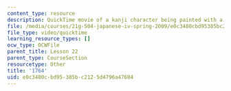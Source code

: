 ```yaml
---
content_type: resource
description: QuickTime movie of a kanji character being painted with a brush.
file: /media/courses/21g-504-japanese-iv-spring-2009/e0c3480cbd95385bc2125d4796a47684_1764.mov
file_type: video/quicktime
learning_resource_types: []
ocw_type: OCWFile
parent_title: Lesson 22
parent_type: CourseSection
resourcetype: Other
title: '1764'
uid: e0c3480c-bd95-385b-c212-5d4796a47684
---
```


